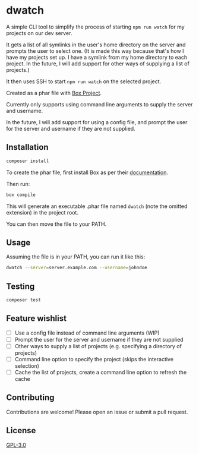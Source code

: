 # dwatch

A simple CLI tool to simplify the process of starting `npm run watch` for my projects on our dev server.

It gets a list of all symlinks in the user's home directory on the server and prompts the user to select one. (It is made this way because that's how I have my projects set up. I have a symlink from my home directory to each project. In the future, I will add support for other ways of supplying a list of projects.)

It then uses SSH to start `npm run watch` on the selected project.

Created as a phar file with [Box Project](https://box-project.github.io/).

Currently only supports using command line arguments to supply the server and username.

In the future, I will add support for using a config file, and prompt the user for the server and username if they are not supplied.

## Installation

```bash
composer install
```

To create the phar file, first install Box as per their [documentation](https://box-project.github.io/box/installation/).

Then run:

```bash
box compile
```

This will generate an executable .phar file named `dwatch` (note the omitted extension) in the project root.

You can then move the file to your PATH.

## Usage

Assuming the file is in your PATH, you can run it like this:

```bash
dwatch --server=server.example.com --username=johndoe
```

## Testing

```bash
composer test
```

## Feature wishlist

- [ ] Use a config file instead of command line arguments (WIP)
- [ ] Prompt the user for the server and username if they are not supplied
- [ ] Other ways to supply a list of projects (e.g. specifying a directory of projects)
- [ ] Command line option to specify the project (skips the interactive selection)
- [ ] Cache the list of projects, create a command line option to refresh the cache

## Contributing

Contributions are welcome! Please open an issue or submit a pull request.

## License

[GPL-3.0](https://choosealicense.com/licenses/gpl-3.0/)
